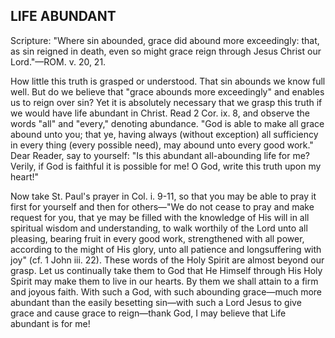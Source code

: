 ## LIFE ABUNDANT ##

Scripture: "Where sin abounded, grace did abound more exceedingly: that, as sin reigned in death, even so might grace reign through Jesus Christ our Lord."—ROM. v. 20, 21.



How little this truth is grasped or understood. That sin abounds we know full well. But do we believe that "grace abounds more exceedingly" and enables us to reign over sin? Yet it is absolutely necessary that we grasp this truth if we would have life abundant in Christ. Read 2 Cor. ix. 8, and observe the words "all" and "every," denoting abundance. "God is able to make all grace abound unto you; that ye, having always (without exception) all sufficiency in every thing (every possible need), may abound unto every good work." Dear Reader, say to yourself: "Is this abundant all-abounding life for me? Verily, if God is faithful it is possible for me! O God, write this truth upon my heart!"



Now take St. Paul's prayer in Col. i. 9-11, so that you may be able to pray it first for yourself and then for others—"We do not cease to pray and make request for you, that ye may be filled with the knowledge of His will in all spiritual wisdom and understanding, to walk worthily of the Lord unto all pleasing, bearing fruit in every good work, strengthened with all power, according to the might of His glory, unto all patience and longsuffering with joy" (cf. 1 John iii. 22). These words of the Holy Spirit are almost beyond our grasp. Let us continually take them to God that He Himself through His Holy Spirit may make them to live in our hearts. By them we shall attain to a firm and joyous faith. With such a God, with such abounding grace—much more abundant than the easily besetting sin—with such a Lord Jesus to give grace and cause grace to reign—thank God, I may believe that Life abundant is for me!

